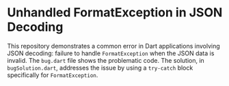 # Unhandled FormatException in JSON Decoding

This repository demonstrates a common error in Dart applications involving JSON decoding:  failure to handle `FormatException` when the JSON data is invalid. The `bug.dart` file shows the problematic code. The solution, in `bugSolution.dart`, addresses the issue by using a `try-catch` block specifically for `FormatException`.